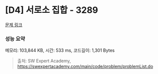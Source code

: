 # [D4] 서로소 집합 - 3289 

[문제 링크](https://swexpertacademy.com/main/code/problem/problemDetail.do?contestProbId=AWBJKA6qr2oDFAWr) 

### 성능 요약

메모리: 103,844 KB, 시간: 533 ms, 코드길이: 1,301 Bytes



> 출처: SW Expert Academy, https://swexpertacademy.com/main/code/problem/problemList.do